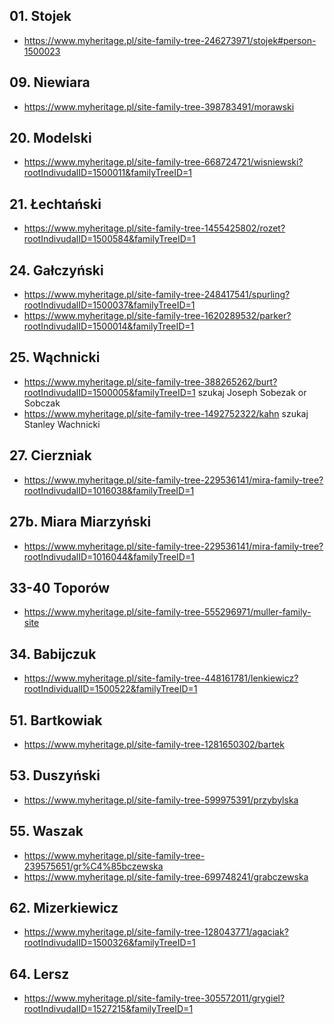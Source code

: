 ## 01. Stojek
+ https://www.myheritage.pl/site-family-tree-246273971/stojek#person-1500023

## 09. Niewiara
+ https://www.myheritage.pl/site-family-tree-398783491/morawski

## 20. Modelski
+ https://www.myheritage.pl/site-family-tree-668724721/wisniewski?rootIndivudalID=1500011&familyTreeID=1

## 21. Łechtański
+ https://www.myheritage.pl/site-family-tree-1455425802/rozet?rootIndivudalID=1500584&familyTreeID=1

## 24. Gałczyński
+ https://www.myheritage.pl/site-family-tree-248417541/spurling?rootIndivudalID=1500037&familyTreeID=1
+ https://www.myheritage.pl/site-family-tree-1620289532/parker?rootIndivudalID=1500014&familyTreeID=1

## 25. Wąchnicki
+ https://www.myheritage.pl/site-family-tree-388265262/burt?rootIndivudalID=1500005&familyTreeID=1 szukaj Joseph Sobezak or Sobczak
+ https://www.myheritage.pl/site-family-tree-1492752322/kahn szukaj Stanley Wachnicki

## 27. Cierzniak
+ https://www.myheritage.pl/site-family-tree-229536141/mira-family-tree?rootIndivudalID=1016038&familyTreeID=1

## 27b. Miara Miarzyński
+ https://www.myheritage.pl/site-family-tree-229536141/mira-family-tree?rootIndivudalID=1016044&familyTreeID=1

## 33-40 Toporów
+ https://www.myheritage.pl/site-family-tree-555296971/muller-family-site

## 34. Babijczuk
+ https://www.myheritage.pl/site-family-tree-448161781/lenkiewicz?rootIndividualID=1500522&familyTreeID=1

## 51. Bartkowiak
+ https://www.myheritage.pl/site-family-tree-1281650302/bartek

## 53. Duszyński
+ https://www.myheritage.pl/site-family-tree-599975391/przybylska

## 55. Waszak
+ https://www.myheritage.pl/site-family-tree-239575651/gr%C4%85bczewska
+ https://www.myheritage.pl/site-family-tree-699748241/grabczewska

## 62. Mizerkiewicz
+ https://www.myheritage.pl/site-family-tree-128043771/agaciak?rootIndivudalID=1500326&familyTreeID=1

## 64. Lersz
+ https://www.myheritage.pl/site-family-tree-305572011/grygiel?rootIndivudalID=1527215&familyTreeID=1